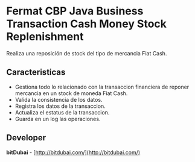 # Fermat CBP Java Business Transaction Cash Money Stock Replenishment

Realiza una reposición de stock del tipo de mercancia Fiat Cash.

## Caracteristicas
* Gestiona todo lo relacionado con la transaccion financiera de reponer mercancia en un stock de moneda Fiat Cash.
* Valida la consistencia de los datos.
* Registra los datos de la transaccion.
* Actualiza el estatus de la transaccion.
* Guarda en un log las operaciones.

## Developer

**bitDubai** - [http://bitdubai.com/](http://bitdubai.com/)
